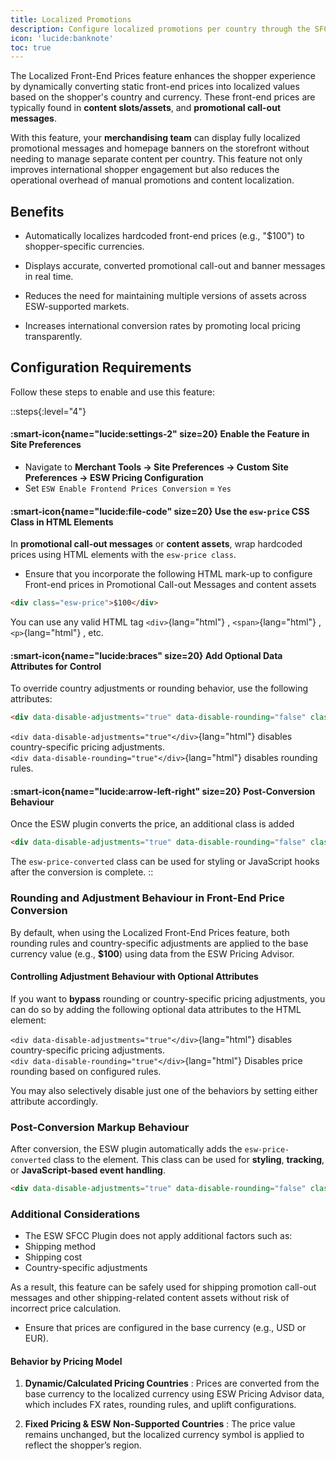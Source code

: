 ```yaml
---
title: Localized Promotions
description: Configure localized promotions per country through the SFCC Business Manager.
icon: 'lucide:banknote'
toc: true
---
```



The Localized Front-End Prices feature enhances the shopper experience by dynamically converting static front-end prices into localized values based on the shopper's country and currency. These front-end prices are typically found in **content slots/assets**, and **promotional call-out messages**. <br>

With this feature, your **merchandising team** can display fully localized promotional messages and homepage banners on the storefront without needing to manage separate content per country. This feature not only improves international shopper engagement but also reduces the operational overhead of manual promotions and content localization.

## Benefits

- Automatically localizes hardcoded front-end prices (e.g., "$100") to shopper-specific currencies.

- Displays accurate, converted promotional call-out and banner messages in real time.

- Reduces the need for maintaining multiple versions of assets across ESW-supported markets.

- Increases international conversion rates by promoting local pricing transparently.

## Configuration Requirements

Follow these steps to enable and use this feature:

::steps{:level="4"}

  #### :smart-icon{name="lucide:settings-2" size=20} Enable the Feature in Site Preferences

  - Navigate to **Merchant Tools → Site Preferences → Custom Site Preferences → ESW Pricing Configuration**
  - Set `ESW Enable Frontend Prices Conversion` = `Yes`

  #### :smart-icon{name="lucide:file-code" size=20} Use the `esw-price` CSS Class in HTML Elements

  In **promotional call-out messages** or **content assets**, wrap hardcoded prices using HTML elements with the `esw-price class`.
  
  - Ensure that you incorporate the following HTML mark-up to configure Front-end prices in Promotional Call-out Messages and content assets

  ```html [HTML Elements]
  <div class="esw-price">$100</div>
  ```

  You can use any valid HTML tag `<div>`{lang="html"} , `<span>`{lang="html"} , `<p>`{lang="html"} , etc.

  #### :smart-icon{name="lucide:braces" size=20} Add Optional Data Attributes for Control

  To override country adjustments or rounding behavior, use the following attributes:

  ```html [Attributes]
  <div data-disable-adjustments="true" data-disable-rounding="false" class="esw-price">$100</div>
  ```

  `<div data-disable-adjustments="true"</div>`{lang="html"} disables country-specific pricing adjustments. <br>
  `<div data-disable-rounding="true"</div>`{lang="html"} disables rounding rules.

  #### :smart-icon{name="lucide:arrow-left-right" size=20} Post-Conversion Behaviour

  Once the ESW plugin converts the price, an additional class is added

  ```html [An additional class is added]
  <div data-disable-adjustments="true" data-disable-rounding="false" class="esw-price esw-price-converted">$100</div>
  ```
  The `esw-price-converted` class can be used for styling or JavaScript hooks after the conversion is complete.
::

### Rounding and Adjustment Behaviour in Front-End Price Conversion

By default, when using the Localized Front-End Prices feature, both rounding rules and country-specific adjustments are applied to the base currency value (e.g., **$100**) using data from the ESW Pricing Advisor.

#### Controlling Adjustment Behaviour with Optional Attributes

If you want to **bypass** rounding or country-specific pricing adjustments, you can do so by adding the following optional data attributes to the HTML element:

`<div data-disable-adjustments="true"</div>`{lang="html"} disables country-specific pricing adjustments. <br>
`<div data-disable-rounding="true"</div>`{lang="html"} Disables price rounding based on configured rules.

You may also selectively disable just one of the behaviors by setting either attribute accordingly.

### Post-Conversion Markup Behaviour

After conversion, the ESW plugin automatically adds the `esw-price-converted` class to the element. This class can be used for **styling**, **tracking**, or **JavaScript-based event handling**.

```html [HTML Example (After Conversion)]
<div data-disable-adjustments="true" data-disable-rounding="false" class="esw-price esw-price-converted">$100</div>
```

### Additional Considerations

- The ESW SFCC Plugin does not apply additional factors such as:
- Shipping method
- Shipping cost
- Country-specific adjustments

As a result, this feature can be safely used for shipping promotion call-out messages and other shipping-related content assets without risk of incorrect price calculation.

- Ensure that prices are configured in the base currency (e.g., USD or EUR).

#### Behavior by Pricing Model

1. **Dynamic/Calculated Pricing Countries** : Prices are converted from the base currency to the localized currency using ESW Pricing Advisor data, which includes FX rates, rounding rules, and uplift configurations.

2. **Fixed Pricing & ESW Non-Supported Countries** : The price value remains unchanged, but the localized currency symbol is applied to reflect the shopper’s region.